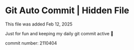 # Git Auto Commit | Hidden File

This file was added Feb 12, 2025

Just for fun and keeping my daily git commit active 🤪

commit number: 2110404
